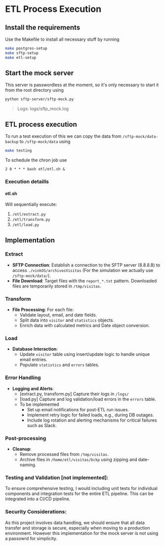 # ETL Process Execution

## Install the requirements

Use the Makefile to install all necessary stuff by running

```bash
make postgres-setup
make sftp-setup
make etl-setup
```

## Start the mock server
This server is passwordless at the moment, so it's only necessary to start it from the root directory using

```bash
python sftp-server/sftp-mock.py
```
> Logs: logs/sftp_mock.log


## ETL process execution

To run a test execution of this we can copy the data from `/sftp-mock/data-backup` to `/sftp-mock/data` using

```bash
make testing
```

To schedule the chron job use
```
2 0 * * * bash etl/etl.sh &
```

### Execution detaills

#### etl.sh

Will sequentially execute:

1. `/etl/extract.py`
2. `/etl/transform.py`
3. `/etl/load.py`


## Implementation
### Extract

- **SFTP Connection**: Establish a connection to the SFTP server (8.8.8.8) to access `./vinkOS/archivosVisitas` (For the simulation we actually use `/sftp-mock/data/`).
- **File Download**: Target files with the `report_*.txt` pattern. Downloaded files are temporarily stored in `/tmp/visitas`.

### Transform

- **File Processing**: For each file:
  - Validate layout, email, and date fields.
  - Split data into `visitor` and `statistics` objects.
  - Enrich data with calculated metrics and Date object conversion.

### Load

- **Database Interaction**:
  - Update `visitor` table using insert/update logic to handle unique email entries.
  - Populate `statistics` and `errors` tables.

### Error Handling

- **Logging and Alerts**:
  - [extract.py, transform.py] Capture their logs in `/logs/`
  - [load.py] Capture and log validation/load errors in the `errors` table.
  - To be implemented
    - Set up email notifications for post-ETL run issues.
    - Implement retry logic for failed loads, e.g., during DB outages.
    - Include log rotation and alerting mechanisms for critical failures such as Slack.

### Post-processing

- **Cleanup**:
  - Remove processed files from `/tmp/visitas`.
  - Archive files in `/home/etl/visitas/bckp` using zipping and date-naming.


### Testing and Validation [not implemented]:

To ensure comprehensive testing, I would including unit tests for individual components and integration tests for the entire ETL pipeline.
This can be integrated into a CI/CD pipeline.

### Security Considerations:
As this project involves data handling, we should ensure that all data transfer and storage is secure, especially when moving to a production environment.
However this implementation for the mock server is not using a passowrd for simplicity.
